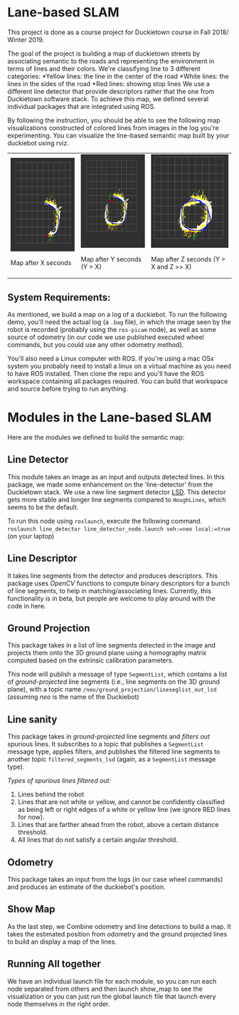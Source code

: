 # Lane-based SLAM


This project is done as a course project for Duckietown course in Fall 2018/ Winter 2019.

The goal of the project is building a map of duckietown streets by associating semantic to the roads and representing the environment in terms of lines and their colors. We're classifying line to 3 different categories: 
  *Yellow lines: the line in the center of the road
  *White lines: the lines in the sides of the road
  *Red lines: showing stop lines
 We use a different line detector that provide descriptors rather that the one from Duckietown software stack. 
To achieve this map, we defined several individual packages that are integrated using ROS. 

By following the instruction, you should be able to see the following map visualizations constructed of colored lines from images in the log you're experimenting. You can visualize the line-based semantic map built by your duckiebot using rviz.

<table align="center">
  <tr>
     <td>
 		<img style='width:15em; height:15em' src="figures/map1.png"/>
	    <p>Map after X seconds</p>
     </td>
     <td>
	    <img style='width:15em; height:15em' src="figures/map2.png"/>
	    <p>Map after Y seconds (Y > X)</p>
     </td>
     <td>
	    <img style='width:15em; height:15em' src="figures/map3.png"/>
	    <p>Map after Z seconds (Y > X and Z >> X)</p>
     </td>
  </tr>
</table>

## System Requirements: 

As mentioned, we build a map on a log of a duckiebot. To run the following demo, you'll need the actual log (a `.bag` file), in which the image seen by the robot is recorded (probably using the `ros-picam` node), as well as some source of odometry (in our code we use published executed wheel commands, but you could use any other odometry method).

You'll also need a Linux computer with ROS. If you're using a mac OSx system you probably need to install a linux on a virtual machine as you need to have ROS installed. Then clone the repo and you'll have the ROS workspace containing all packages required. You can build that workspace and source before trying to run anything.

# Modules in the Lane-based SLAM

Here are the modules we defined to build the semantic map: 

## Line Detector

This module takes an image as an input and outputs detected lines. In this package, we made some enhancement on the 'line-detector' from the Duckietown stack. We use a new line segment detector [LSD](https://docs.opencv.org/3.4/db/d73/classcv_1_1LineSegmentDetector.html). This detector gets more stable and longer line segments compared to `HoughLines`, which seems to be the default. 

To run this node using `roslaunch`, execute the following command.
`roslaunch line_detector line_detector_node.launch veh:=neo local:=true` (on your laptop)  

## Line Descriptor

It takes line segments from the detector and produces descriptors. This package uses _OpenCV_ functions to compute binary descriptors for a bunch of line segments, to help in matching/associating lines. Currently, this functionality is in beta, but people are welcome to play around with the code in here.  

## Ground Projection

This package takes in a list of line segments detected in the image and projects them onto the 3D ground plane using a homography matrix computed based on the extrinsic calibration parameters.  

This node will publish a message of type `SegmentList`, which contains a list of _ground-projected_ line segments (i.e., line segments on the 3D ground plane), with a topic name `/neo/ground_projection/lineseglist_out_lsd` (assuming *neo* is the name of the Duckiebot)  


## Line sanity
This package takes in _ground-projected_ line segments and _filters out_ spurious lines. It subscribes to a topic that publishes a `SegmentList` message type, applies filters, and publishes the filtered line segments to another topic `filtered_segments_lsd` (again, as a `SegmentList` message type). 

*Types of spurious lines filtered out:*

1. Lines behind the robot  
2. Lines that are not white or yellow, and cannot be confidently classified as being left or right edges of a white or yellow line (we ignore RED lines for now).  
3. Lines that are farther ahead from the robot, above a certain distance threshold.  
4. All lines that do not satisfy a certain angular threshold.  


## Odometry

This package takes an input from the logs (in our case wheel commands) and produces an estimate of the duckiebot's position.  


## Show Map

As the last step, we Combine odometry and line detections to build a map. It takes the estimated position from odometry and the ground projected lines to build an display a map of the lines. 

## Running All together

We have an individual launch file for each module, so you can run each node separated from others and then launch show_map to see the visualization or you can just run the global launch file that launch every node themselves in the right order. 




 
 
 
